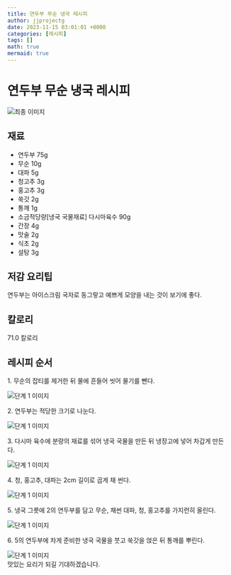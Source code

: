 ```yaml
---
title: 연두부 무순 냉국 레시피
author: jjprojectg
date: 2023-11-15 03:01:01 +0000
categories: [레시피]
tags: []
math: true
mermaid: true
---
```

<meta name="og:type" content="website"/>
<meta charset="UTF-8"/>
<div class="header">
  <h1>연두부 무순 냉국 레시피</h1>
</div>

<div class="container my-4">
  <div class="row">
    <div class="col-12 col-md-6">
      <div class="recipe-image">
        <img src="http://www.foodsafetykorea.go.kr/uploadimg/20141117/20141117053823_1416213503163.jpg" class="step-image" alt="최종 이미지"/>
      </div>
    </div>
    <div class="col-12 col-md-6">
      <div class="ingredients">
        <h2>재료</h2>
        <ul class="card">
          <li> 연두부 75g </li>
          <li>  무순 10g </li>
          <li>  대파 5g </li>
          <li>  청고추 3g </li>
          <li>  홍고추 3g </li>
          <li>  쑥갓 2g </li>
          <li>  통깨 1g </li>
          <li>  소금적당량[냉국 국물재료] 다시마육수 90g </li>
          <li>  간장 4g </li>
          <li>  맛술 2g </li>
          <li>  식초 2g </li>
          <li>  설탕 3g </li>
</ul>
      </div>
    </div>
    <div class="col-12 col-md-6">
      <div class="ingredients">
        <h2>저감 요리팁</h2>
        <div class="card"> 
          <p>
            연두부는 아이스크림 국자로 동그랗고 예쁘게 모양을 내는 것이 보기에 좋다.
          </p>
        </div>
      </div>
      <div class="ingredients">
        <h2>칼로리</h2>
        <div class="card"> 
          <p>
            71.0 칼로리
          </p>
        </div>
      </div>
    </div>
  </div>

  <h2 class="my-4">레시피 순서</h2>
  <div class="card recipe-card">
    <div class="card-body recipe-step">
      <p class="card-text step-description">1. 무순의 잡티를 제거한 뒤 물에 흔들어 씻어 물기를 뺀다.</p>
      <img src="http://www.foodsafetykorea.go.kr/uploadimg/cook/1043-1.jpg" alt="단계 1 이미지" class="step-image"/>
    </div>
  </div>
  <div class="card recipe-card">
    <div class="card-body recipe-step">
      <p class="card-text step-description">2. 연두부는 적당한 크기로 나눈다.</p>
      <img src="http://www.foodsafetykorea.go.kr/uploadimg/cook/1043-2.jpg" alt="단계 1 이미지" class="step-image"/>
    </div>
  </div>
  <div class="card recipe-card">
    <div class="card-body recipe-step">
      <p class="card-text step-description">3. 다시마 육수에 분량의 재료를 섞어 냉국 국물을 만든 뒤 냉장고에 넣어 차갑게 만든다.</p>
      <img src="http://www.foodsafetykorea.go.kr/uploadimg/cook/1043-3.jpg" alt="단계 1 이미지" class="step-image"/>
    </div>
  </div>
  <div class="card recipe-card">
    <div class="card-body recipe-step">
      <p class="card-text step-description">4. 청, 홍고추, 대파는 2cm 길이로 곱게 채 썬다.</p>
      <img src="http://www.foodsafetykorea.go.kr/uploadimg/cook/1043-4.jpg" alt="단계 1 이미지" class="step-image"/>
    </div>
  </div>
  <div class="card recipe-card">
    <div class="card-body recipe-step">
      <p class="card-text step-description">5. 냉국 그릇에 2의 연두부를 담고 무순, 채썬 대파, 청, 홍고추를 가지런히 올린다.</p>
      <img src="http://www.foodsafetykorea.go.kr/uploadimg/cook/1043-5.jpg" alt="단계 1 이미지" class="step-image"/>
    </div>
  </div>
  <div class="card recipe-card">
    <div class="card-body recipe-step">
      <p class="card-text step-description">6. 5의 연두부에 차게 준비한 냉국 국물을 붓고 쑥갓을 얹은 뒤 통깨를 뿌린다.</p>
      <img src="http://www.foodsafetykorea.go.kr/uploadimg/cook/1043-6.jpg" alt="단계 1 이미지" class="step-image"/>
    </div>
  </div>

</div>
맛있는 요리가 되길 기대하겠습니다.
